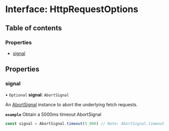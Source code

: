 # Interface: HttpRequestOptions

## Table of contents

### Properties

- [signal](HttpRequestOptions.md#signal)

## Properties

### signal

• `Optional` **signal**: `AbortSignal`

An [AbortSignal](https://developer.mozilla.org/en-US/docs/Web/API/AbortSignal)
instance to abort the underlying fetch requests.

**`example`** Obtain a 5000ms timeout AbortSignal
```js
const signal = AbortSignal.timeout(5_000) // Note: AbortSignal.timeout may not yet be available in all runtimes.
```
